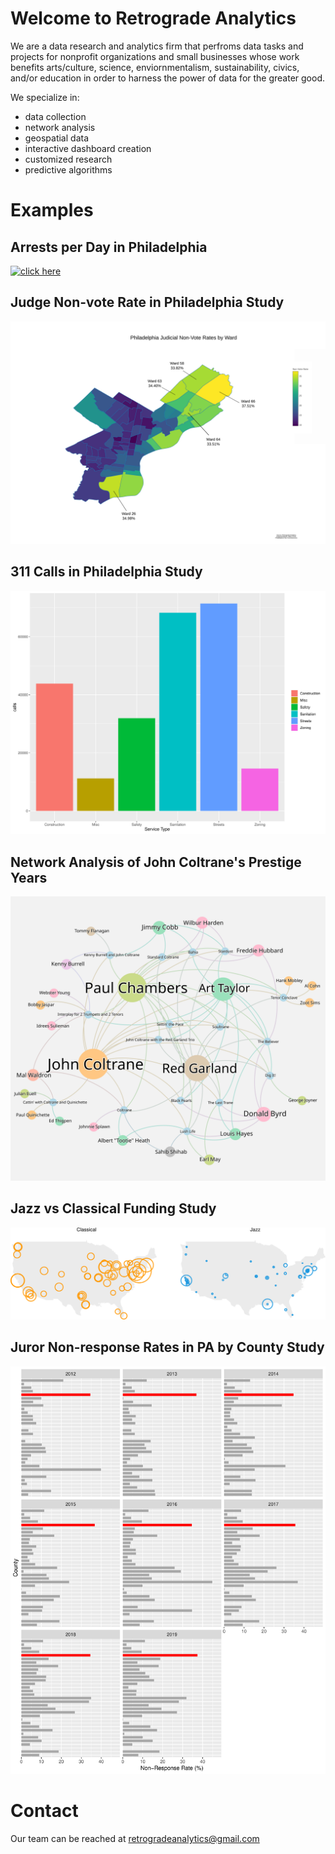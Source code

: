 # Welcome to Retrograde Analytics

We are a data research and analytics firm that perfroms data tasks and projects for nonprofit organizations and small businesses whose work benefits arts/culture, science, enviornmentalism, sustainability, civics, and/or education in order to harness the power of data for the greater good.

We specialize in:
- data collection
- network analysis
- geospatial data
- interactive dashboard creation
- customized research
- predictive algorithms



# Examples

## Arrests per Day in Philadelphia

<a href="https://retrograde.shinyapps.io/Philly_Arrest_Data/">
  <img src="Arrests per Day.svg" alt="click here" class="inline"/>
</a>

## Judge Non-vote Rate in Philadelphia Study

<a href="https://retrograde-analytics.github.io/PHL-Judges/">
  <img src="images/PHL JUDGES MAP (Top 5 Wards).svg" alt="click here" class="inline"/>
</a>


## 311 Calls in Philadelphia Study

<a href="https://retrograde-analytics.github.io/311/"> 
  <img src="images/311.svg" alt="click here" class="inline"/>
</a>


## Network Analysis of John Coltrane's Prestige Years

<a href="https://retrograde.shinyapps.io/Coltrane/"> 
  <img src="images/Coltrane.svg" alt="click here" class="inline"/>
</a>

## Jazz vs Classical Funding Study

<a href="https://retrograde-analytics.github.io/Jazz-Funding/"> 
  <img src="images/national.svg" alt="click here" class="inline"/>
</a>

## Juror Non-response Rates in PA by County Study

<a href="https://retrograde-analytics.github.io/PHL_Juror/"> 
  <img src="images/Juror.svg" alt="click here" class="inline"/>
</a>




# Contact

Our team can be reached at retrogradeanalytics@gmail.com
